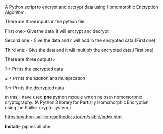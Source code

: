 A Python script to encrypt and decrypt data using Homomorphic Encryption Algorithm.

There are three inputs in the python file.

First one:- Give the data, it will encrypt and decrypt.

Second one:- Give the data and it will add to the encrypted data.(First one)


Third one:- Give the data and it will multiply the encrypted data.(First one)

There are three outputs:-

1-> Prints the encrypted data

2-> Prints the addtion and multiplication

3-> Prints the decrypted data


In this, I have used **phe** python module which helps in homomorphic cryptography. (A Python 3 library for Partially Homomorphic Encryption using the Paillier crypto system.)

https://python-paillier.readthedocs.io/en/stable/index.html


**Install:**- pip install phe
